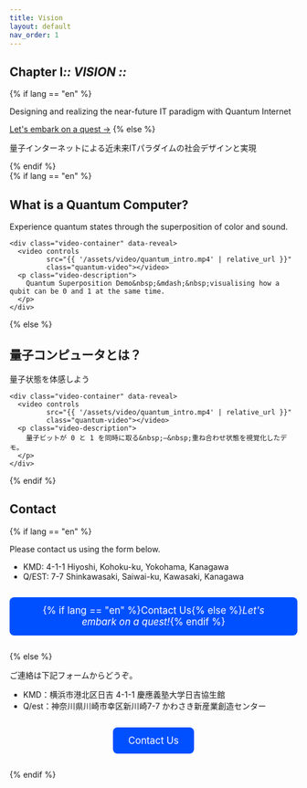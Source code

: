 ```yaml
---
title: Vision
layout: default
nav_order: 1
---
```


 
<section class="hero" data-reveal>
  <h1 class="chapter glitch" data-shadow="Chapter I :: VISION ::">
    <span>Chapter&nbsp;I</span><em>:: VISION ::</em>
  </h1>
  {% if lang == "en" %}
    <p class="lead">Designing and realizing the near-future IT paradigm with Quantum Internet</p>
    <a class="btn-quest" href="/projects/?lang={{ lang }}">Let's embark on a quest →</a>
  {% else %}
    <p class="lead">量子インターネットによる近未来ITパラダイムの社会デザインと実現</p>
  {% endif %}
</section>

<section class="quantum-demo" data-reveal>
  {% if lang == "en" %}
    <h2>What is a Quantum Computer?</h2>
    <p class="caption">Experience quantum states through the superposition of color and sound.</p>

    <div class="video-container" data-reveal>
      <video controls
             src="{{ '/assets/video/quantum_intro.mp4' | relative_url }}"
             class="quantum-video"></video>
      <p class="video-description">
        Quantum Superposition Demo&nbsp;&mdash;&nbsp;visualising how a qubit can be 0 and 1 at the same time.
      </p>
    </div>
  {% else %}
    <h2>量子コンピュータとは？</h2>
    <p class="caption">量子状態を体感しよう</p>

    <div class="video-container" data-reveal>
      <video controls
             src="{{ '/assets/video/quantum_intro.mp4' | relative_url }}"
             class="quantum-video"></video>
      <p class="video-description">
        量子ビットが 0 と 1 を同時に取る&nbsp;―&nbsp;重ね合わせ状態を視覚化したデモ。
      </p>
    </div>
  {% endif %}
</section>

<section class="Let's embark on a quest!" data-reveal>
  <h2 class="chapter"><span>Contact</span></h2>
  {% if lang == "en" %}
    <p>Please contact us using the form below.</p>
    <ul class="contact-list">
      <li>KMD: 4-1-1 Hiyoshi, Kohoku-ku, Yokohama, Kanagawa</li>
      <li>Q/EST: 7-7 Shinkawasaki, Saiwai-ku, Kawasaki, Kanagawa</li>
    </ul>
    <div style="text-align:center; margin: 2em 0;">
      <a href="https://forms.gle/WhzwMF4iz6G1PrDf9"
         target="_blank" rel="noopener"
         class="btn get-in-touch"
         style="padding:0.8em 1.6em;
                background:#0050ff;
                color:#ffffff;
                font-size:1.2em;
                border-radius:8px;
                text-decoration:none;
                display:inline-block;">
            {% if lang == "en" %}Contact&nbsp;Us{% else %}<em>Let's embark on a quest!</em>{% endif %}
      </a>
    </div>
  {% else %}
    <p>ご連絡は下記フォームからどうぞ。</p>
    <ul class="contact-list">
      <li>KMD：横浜市港北区日吉 4-1-1 慶應義塾大学日吉協生館</li>
      <li>Q/est：神奈川県川崎市幸区新川崎7-7 かわさき新産業創造センター</li>
    </ul>
    <div style="text-align:center; margin: 2em 0;">
      <a href="https://forms.gle/WhzwMF4iz6G1PrDf9"
         target="_blank" rel="noopener"
         class="btn get-in-touch"
         style="padding:0.8em 1.6em;
                background:#0050ff;
                color:#ffffff;
                font-size:1.2em;
                border-radius:8px;
                text-decoration:none;
                display:inline-block;">
      Contact&nbsp;Us
    </a>
    </div>
  {% endif %}
</section>
